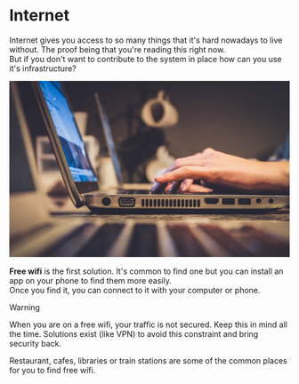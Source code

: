 # Internet

Internet gives you access to so many things that it's hard nowadays to live without. The proof being that you're reading this right now.  
But if you don't want to contribute to the system in place how can you use it's infrastructure?

![internet](../_medias/internet.jpeg)

**Free wifi** is the first solution. It's common to find one but you can install an app on your phone to find them more easily.  
Once you find it, you can connect to it with your computer or phone.

> [!WARNING]
> When you are on a free wifi, your traffic is not secured. Keep this in mind all the time. Solutions exist (like VPN) to avoid this constraint and bring security back.

Restaurant, cafes, libraries or train stations are some of the common places for you to find free wifi.
